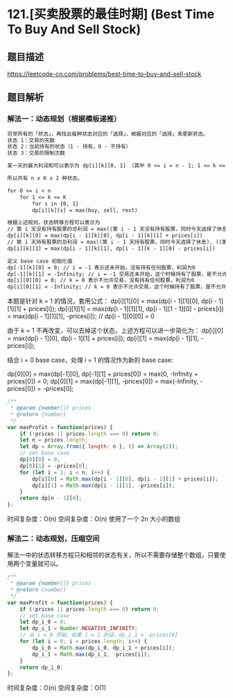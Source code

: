 # 121.[买卖股票的最佳时期] (Best Time To Buy And Sell Stock)

## 题目描述

<https://leetcode-cn.com/problems/best-time-to-buy-and-sell-stock>

## 题目解析

### 解法一：动态规划（根据模板递推）

```txt
穷举所有的「状态」，再找出每种状态对应的「选择」，根据对应的「选择」来更新状态。
状态 1：交易的天数
状态 2：当前持有的状态（1 - 持有，0 - 不持有）
状态 3：交易的限制次数

某一天的最大利润和可以表示为 dp[i][k][0, 1] （其中 0 <= i = n - 1; 1 <= k <= K）

所以共有 n x K x 2 种状态。

for 0 <= i < n
    for 1 <= k <= K
        for s in {0, 1}
        dp[i][k][s] = max(buy, sell, rest)

根据上述规则，状态转移方程可以表示为
// 第 i 天没有持有股票的总利润 = max((第 i - 1 天没有持有股票，同时今天选择了休息), ((第 i - 1 天持有股票，今天卖出股票))
dp[i][k][0] = max(dp[i - 1][k][0], dp[i - 1][k][1] + prices[i])
// 第 i 天持有股票的总利润 = max((第 i - 1 天持有股票，同时今天选择了休息), ((第 i - 1 天不持有股票，今天买入股票))
dp[i][k][1] = max(dp[i - 1][k][1], dp[i - 1][k - 1][0] - prices[i])

定义 base case 初始化值
dp[-1][k][0] = 0; // i = -1 表示还未开始，没有持有任何股票，利润为0
dp[-1][k][1] = -Infinity; // i = -1 交易还未开始，这个时候持有了股票，是不允许的，使用 -Infinity 来表示
dp[i][0][0] = 0; // k = 0 表示不允许交易，没有持有任何股票，利润为0
dp[i][0][1] = -Infinity; // k = 0 表示不允许交易，这个时候持有了股票，是不允许的，使用 -Infinity 来表示
```

本题是针对 k = 1 的情况，套用公式：
dp[i][1][0] = max(dp[i - 1][1][0], dp[i - 1][1][1] + prices[i]);
dp[i][1][1] = max(dp[i - 1][1][1], dp[i - 1][1 - 1][0] - prices[i])
            = max(dp[i - 1][1][1], -prices[i]); // dp[i - 1][0][0] = 0

由于 k = 1 不再改变，可以去掉这个状态，上述方程可以进一步简化为：
dp[i][0] = max(dp[i - 1][0], dp[i - 1][1] + prices[i]);
dp[i][1] = max(dp[i - 1][1], -prices[i]);

结合 i = 0 base case，处理 i = 1 的情况作为新的 base case:

dp[0][0] = max(dp[-1][0], dp[-1][1] + prices[0]) = max(0, -Infinity + prices[0]) = 0;
dp[0][1] = max(dp[-1][1], -prices[0]) = max(-Infinity, -prices[0]) = -prices[0];

```js
/**
 * @param {number[]} prices
 * @return {number}
 */
var maxProfit = function(prices) {
    if (!prices || prices.length === 0) return 0;
    let n = prices.length;
    let dp = Array.from({ length: n }, () => Array(2));
    // set base case
    dp[0][0] = 0;
    dp[0][1] = -prices[0];
    for (let i = 1; i < n; i++) {
        dp[i][0] = Math.max(dp[i - 1][0], dp[i - 1][1] + prices[i]);
        dp[i][1] = Math.max(dp[i - 1][1], -prices[i]);
    }
    return dp[n - 1][0];
};
```

时间复杂度：O(n)
空间复杂度：O(n) 使用了一个 2n 大小的数组

### 解法二：动态规划，压缩空间

解法一中的状态转移方程只和相邻的状态有关，所以不需要存储整个数组，只要使用两个变量就可以。

```js
/**
 * @param {number[]} prices
 * @return {number}
 */
var maxProfit = function(prices) {
    if (!prices || prices.length === 0) return 0;
    // set base case
    let dp_i_0 = 0;
    let dp_i_1 = Number.NEGATIVE_INFINITY;
    // 从 i = 0 开始，如果 i = 1 的话，dp_i_1 = -prices[0]
    for (let i = 0; i < prices.length; i++) {
        dp_i_0 = Math.max(dp_i_0, dp_i_1 + prices[i]);
        dp_i_1 = Math.max(dp_i_1, -prices[i]);
    }
    return dp_i_0;
};
```

时间复杂度：O(n)
空间复杂度：O(1)
